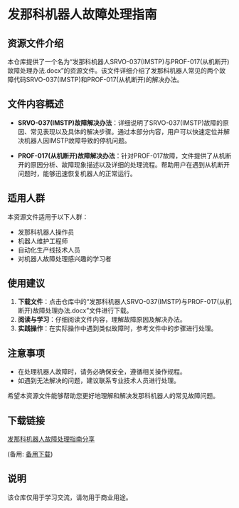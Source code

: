 # 发那科机器人故障处理指南

## 资源文件介绍

本仓库提供了一个名为“发那科机器人SRVO-037(IMSTP)与PROF-017(从机断开)故障处理办法.docx”的资源文件。该文件详细介绍了发那科机器人常见的两个故障代码SRVO-037(IMSTP)和PROF-017(从机断开)的解决办法。

## 文件内容概述

- **SRVO-037(IMSTP)故障解决办法**：详细说明了SRVO-037(IMSTP)故障的原因、常见表现以及具体的解决步骤。通过本部分内容，用户可以快速定位并解决机器人因IMSTP故障导致的停机问题。

- **PROF-017(从机断开)故障解决办法**：针对PROF-017故障，文件提供了从机断开的原因分析、故障现象描述以及详细的处理流程。帮助用户在遇到从机断开问题时，能够迅速恢复机器人的正常运行。

## 适用人群

本资源文件适用于以下人群：

- 发那科机器人操作员
- 机器人维护工程师
- 自动化生产线技术人员
- 对机器人故障处理感兴趣的学习者

## 使用建议

1. **下载文件**：点击仓库中的“发那科机器人SRVO-037(IMSTP)与PROF-017(从机断开)故障处理办法.docx”文件进行下载。
2. **阅读与学习**：仔细阅读文件内容，理解故障原因及解决办法。
3. **实践操作**：在实际操作中遇到类似故障时，参考文件中的步骤进行处理。

## 注意事项

- 在处理机器人故障时，请务必确保安全，遵循相关操作规程。
- 如遇到无法解决的问题，建议联系专业技术人员进行处理。

希望本资源文件能够帮助您更好地理解和解决发那科机器人的常见故障问题。

## 下载链接
[发那科机器人故障处理指南分享](https://pan.quark.cn/s/72836e3236ee) 

(备用: [备用下载](https://pan.baidu.com/s/1vsNoVW9G72Iyg6ceTkbYoQ?pwd=1234))

## 说明

该仓库仅用于学习交流，请勿用于商业用途。

